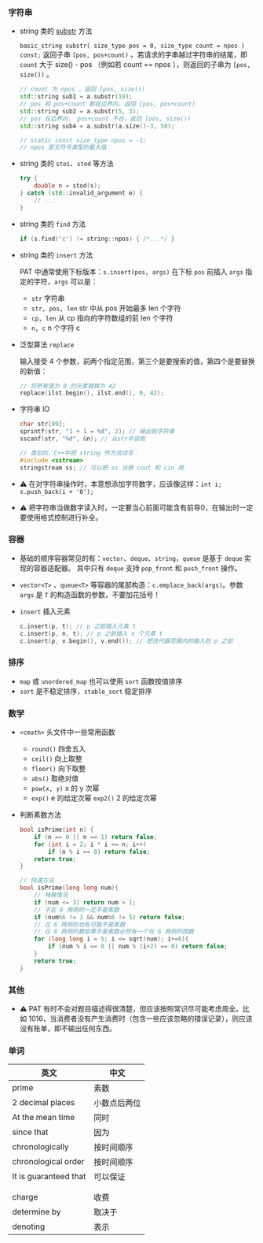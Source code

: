 ### 字符串

- string 类的 [substr](https://zh.cppreference.com/w/cpp/string/basic_string/substr) 方法

  `basic_string substr( size_type pos = 0, size_type count = npos ) const;` 返回子串 `[pos, pos+count)` 。若请求的字串越过字符串的结尾，即 `count` 大于 size() - pos （例如若 count == npos ），则返回的子串为 `[pos, size())` 。

  ```cpp
  // count 为 npos ，返回 [pos, size())
  std::string sub1 = a.substr(10);
  // pos 和 pos+count 都在边界内，返回 [pos, pos+count)
  std::string sub2 = a.substr(5, 3);
  // pos 在边界内， pos+count 不在，返回 [pos, size()) 
  std::string sub4 = a.substr(a.size()-3, 50);
  
  // static const size_type npos = -1;
  // npos 是无符号类型的最大值
  ```

- string 类的 `stoi`、`stod` 等方法
  
  ```cpp
  try {
      double n = stod(s);
  } catch (std::invalid_argument e) {
      // ...
  }
  ```
  
- string 类的 `find` 方法
  
  ```cpp
  if (s.find('c') != string::npos) { /*...*/ }
  ```
  
- string 类的 `insert` 方法

  PAT 中通常使用下标版本：`s.insert(pos, args)` 在下标 `pos` 前插入 `args` 指定的字符，`args` 可以是：

  - `str` 字符串
  - `str, pos, len` str 中从 pos 开始最多 len 个字符
  - `cp, len` 从 cp 指向的字符数组的前 len 个字符
  - `n, c` n 个字符 c
  
- 泛型算法 `replace`

  输入接受 4 个参数，前两个指定范围，第三个是要搜索的值，第四个是要替换的新值：

  ```cpp
  // 将所有值为 0 的元素替换为 42
  replace(ilst.begin(), ilst.end(), 0, 42);
  ```

- 字符串 IO

  ```cpp
  char str[99];
  sprintf(str, "1 + 1 = %d", 2); // 输出到字符串
  sscanf(str, "%d", &n); // 从str中读取
  
  // 类似的，C++中把 string 作为流读写：
  #include <sstream>
  stringstream ss; // 可以把 ss 当做 cout 和 cin 用
  ```

- :warning: 在对字符串操作时，本意想添加字符数字，应该像这样：`int i; s.push_back(i + '0');`

- :warning: 把字符串当做数字读入时，一定要当心前面可能含有前导0，在输出时一定要使用格式控制进行补全。

### 容器

- 基础的顺序容器常见的有：`vector`、`deque`、`string`，`queue` 是基于 `deque` 实现的容器适配器。
  其中只有 `deque` 支持 `pop_front` 和 `push_front` 操作。
  
- `vector<T>` 、`queue<T>` 等容器的尾部构造：`c.emplace_back(args)`。参数 `args` 是 `T` 的构造函数的参数，不要加花括号！

- `insert` 插入元素

  ```cpp
  c.insert(p, t); // p 之前插入元素 t
  c.insert(p, n, t); // p 之前插入 n 个元素 t
  c.insert(p, v.begin(), v.end()); // 把迭代器范围内的插入到 p 之前
  ```

  

### 排序

- `map` 或 `unordered_map` 也可以使用 `sort` 函数按值排序
- `sort` 是不稳定排序，`stable_sort` 稳定排序

### 数学

- `<cmath>` 头文件中一些常用函数

  - `round()` 四舍五入
  - `ceil()` 向上取整
  - `floor()` 向下取整
  - `abs()` 取绝对值
  - `pow(x, y)` x 的 y 次幂 
  - `exp()` e 的给定次幂 `exp2()` 2 的给定次幂
  
- 判断素数方法

  ```cpp
  bool isPrime(int n) {
      if (n == 0 || n == 1) return false;
      for (int i = 2; i * i <= n; i++)
          if (n % i == 0) return false;
      return true;
  }
  
  // 快速方法
  bool isPrime(long long num){
      // 特殊情况
      if (num <= 3) return num > 1;
      // 不在 6 两侧的一定不是素数
      if (num%6 != 1 && num%6 != 5) return false;
      // 在 6 两侧的也有可能不是素数
      // 在 6 两侧的数如果不是素数必然有一个在 6 两侧的因数
      for (long long i = 5; i <= sqrt(num); i+=6){
          if (num % i == 0 || num % (i+2) == 0) return false;
      }
      return true;
  }
  ```

  

### 其他

- :warning: PAT 有时不会对题目描述得很清楚，但应该按照常识尽可能考虑周全。比如 1016，当消费者没有产生消费时（包含一些应该忽略的错误记录），则应该没有账单，即不输出任何东西。

### 单词

| 英文                  | 中文         |
| --------------------- | ------------ |
| prime                 | 素数         |
| 2 decimal places      | 小数点后两位 |
| At the mean time      | 同时         |
| since that            | 因为         |
| chronologically       | 按时间顺序   |
| chronological order   | 按时间顺序   |
| It is guaranteed that | 可以保证     |
|                       |              |
|                       |              |
| charge                | 收费         |
| determine by          | 取决于       |
| denoting              | 表示         |
